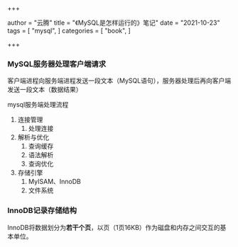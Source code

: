+++

author = "云腾"
title = "《MySQL是怎样运行的》笔记"
date = "2021-10-23"
tags = [
    "mysql",
]
categories = [
    "book",
]

+++

### MySQL服务器处理客户端请求

客户端进程向服务端进程发送一段文本（MySQL语句），服务器处理后再向客户端发送一段文本（数据结果）

mysql服务端处理流程

1. 连接管理
   1. 处理连接
2. 解析与优化
   1. 查询缓存
   2. 语法解析
   3. 查询优化
3. 存储引擎
   1. MyISAM、InnoDB
   2. 文件系统



### InnoDB记录存储结构

InnoDB将数据划分为**若干个页**，以页（1页16KB）作为磁盘和内存之间交互的基本单位。









